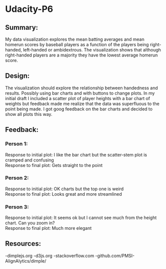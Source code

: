 # Udacity-P6

## Summary:
My data visualization explores the mean batting averages and mean homerun scores by baseball players as a function of the players being right-handed, left-handed or ambidextrous. The visualization shows that although right-handed players are a majority they have the lowest average homerun score.

## Design:
The visualization should explore the relationship between handedness and results. Possibly using bar charts and with buttons to change plots.
In my initial draft I included a scatter plot of player heights with a bar chart of weights but feedback made me realize that the data was superfluous to the point being made. I got goog feedback on the bar charts and decided to show all plots this way.

## Feedback:
### Person 1:
Response to initial plot: I like the bar chart but the scatter-stem plot is cramped and confusing  
Response to final plot: Gets straight to the point

### Person 2:
Response to initial plot: OK charts but the top one is weird  
Response to final plot: Looks great and more streamlined

### Person 3:
Response to initial plot: It seems ok but I cannot see much from the height chart. Can you zoom in?  
Response to final plot: Much more elegant

## Resources:
-dimplejs.org
-d3js.org
-stackoverflow.com
-github.com/PMSI-AlignAlytics/dimple/
